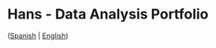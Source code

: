 # Hans - Data Analysis Portfolio 
([Spanish](https://github.com/HansAllTech/Hans_Data_Analysis_Portfolio/blob/main/Proyectos.md#tabla-de-contenido-es--en) | [English](https://github.com/HansAllTech/Hans_Data_Analysis_Portfolio/blob/main/Projects.md#table-of-content-es--en))                           
                                                           
                                                                                                                         
                                                             
                                                                        
                                           
                          
                           
              
       
            
        
   
 
 
 
